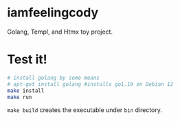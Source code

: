 # iamfeelingcody
Golang, Templ, and Htmx toy project.

# Test it!
```sh
# install golang by some means
# apt-get install golang #installs go1.19 on Debian 12
make install
make run
```

`make build` creates the executable under `bin` directory.